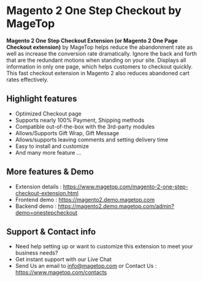 # Magento 2 One Step Checkout by MageTop

**Magento 2 One Step Checkout Extension (or Magento 2 One Page Checkout extension)** by MageTop helps reduce the abandonment rate as well as increase the conversion rate dramatically. Ignore the back and forth that are the redundant motions when standing on your site. Displays all information in only one page, which helps customers to checkout quickly. This fast checkout extension in Magento 2 also reduces abandoned cart rates effectively.

## Highlight features

- Optimized Checkout page
- Supports nearly 100% Payment, Shipping methods
- Compatible out-of-the-box with the 3rd-party modules
- Allows/Supports Gift Wrap, Gift Message
- Allows/supports leaving comments and setting delivery time
- Easy to install and customize
- And many more feature ...

## More features & Demo

- Extension details : https://www.magetop.com/magento-2-one-step-checkout-extension.html
- Frontend demo : https://magento2.demo.magetop.com
- Backend demo : https://magento2.demo.magetop.com/admin?demo=onestepcheckout

## Support & Contact info

- Need help setting up or want to customize this extension to meet your business needs? 
- Get instant support with our Live Chat
- Send Us an email to info@magetop.com or Contact Us : https://www.magetop.com/contacts
